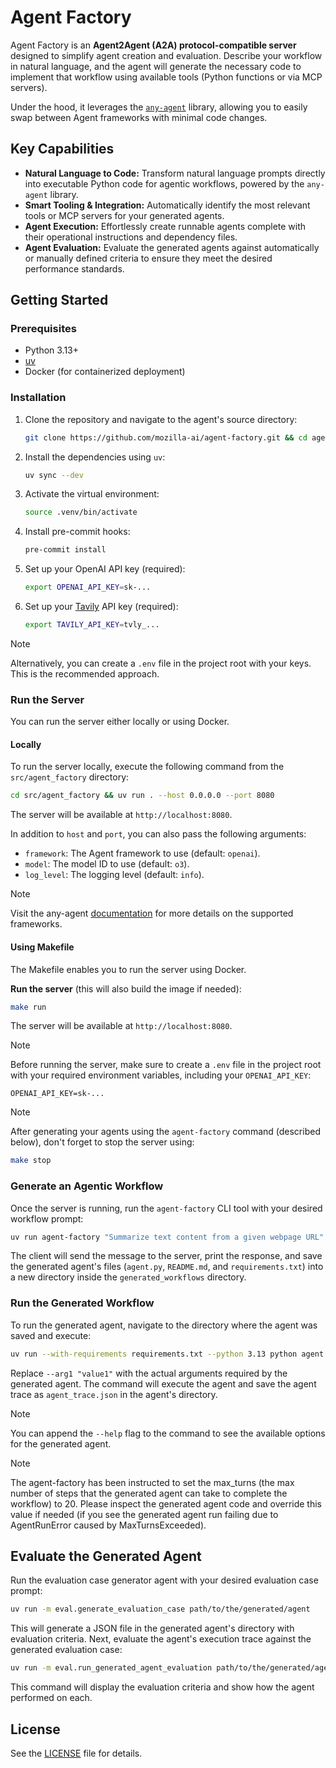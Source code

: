 # Agent Factory

Agent Factory is an **Agent2Agent (A2A) protocol-compatible server** designed to simplify agent creation and evaluation.
Describe your workflow in natural language, and the agent will generate the necessary code to implement that workflow
using available tools (Python functions or via MCP servers).

Under the hood, it leverages the [`any-agent`](https://github.com/mozilla-ai/any-agent) library, allowing you to easily
swap between Agent frameworks with minimal code changes.

## Key Capabilities

* **Natural Language to Code:** Transform natural language prompts directly into executable Python code for agentic
  workflows, powered by the `any-agent` library.
* **Smart Tooling & Integration:** Automatically identify the most relevant tools or MCP servers for your generated
  agents.
* **Agent Execution:** Effortlessly create runnable agents complete with their operational instructions and dependency
  files.
* **Agent Evaluation:** Evaluate the generated agents against automatically or manually defined criteria to ensure they
  meet the desired performance standards.

## Getting Started

### Prerequisites

- Python 3.13+
- [uv](https://github.com/astral-sh/uv)
- Docker (for containerized deployment)

### Installation

1. Clone the repository and navigate to the agent's source directory:
   ```bash
   git clone https://github.com/mozilla-ai/agent-factory.git && cd agent-factory
   ```

2. Install the dependencies using `uv`:
   ```bash
   uv sync --dev
   ```

3. Activate the virtual environment:
   ```bash
   source .venv/bin/activate
   ```

4. Install pre-commit hooks:
   ```bash
   pre-commit install
   ```

5. Set up your OpenAI API key (required):
   ```bash
   export OPENAI_API_KEY=sk-...
   ```

6. Set up your [Tavily](https://www.tavily.com/) API key (required):
   ```bash
   export TAVILY_API_KEY=tvly_...
   ```

> [!NOTE]
> Alternatively, you can create a `.env` file in the project root with your keys. This is the recommended approach.

### Run the Server

You can run the server either locally or using Docker.

#### Locally

To run the server locally, execute the following command from the `src/agent_factory` directory:

```bash
cd src/agent_factory && uv run . --host 0.0.0.0 --port 8080
```

The server will be available at `http://localhost:8080`.

In addition to `host` and `port`, you can also pass the following arguments:

-   `framework`: The Agent framework to use (default: `openai`).
-   `model`: The model ID to use (default: `o3`).
-   `log_level`: The logging level (default: `info`).

> [!NOTE]
> Visit the any-agent [documentation](https://mozilla-ai.github.io/any-agent/) for more details on the supported
> frameworks.

#### Using Makefile

The Makefile enables you to run the server using Docker.

**Run the server** (this will also build the image if needed):
   ```bash
   make run
   ```
   The server will be available at `http://localhost:8080`.

> [!NOTE]
> Before running the server, make sure to create a `.env` file in the project root with your required environment variables, including your `OPENAI_API_KEY`:
> ```
> OPENAI_API_KEY=sk-...
> ```

> [!NOTE]
> After generating your agents using the `agent-factory` command (described below), don't forget to stop the server using:
> ```bash
> make stop
> ```

### Generate an Agentic Workflow

Once the server is running, run the `agent-factory` CLI tool with your desired workflow prompt:

```bash
uv run agent-factory "Summarize text content from a given webpage URL"
```

The client will send the message to the server, print the response, and save the generated agent's files (`agent.py`,
`README.md`, and `requirements.txt`) into a new directory inside the `generated_workflows` directory.

### Run the Generated Workflow

To run the generated agent, navigate to the directory where the agent was saved and execute:

```bash
uv run --with-requirements requirements.txt --python 3.13 python agent.py --arg1 "value1"
```

Replace `--arg1 "value1"` with the actual arguments required by the generated agent. The command will execute the agent
and save the agent trace as `agent_trace.json` in the agent's directory.

> [!NOTE]
> You can append the `--help` flag to the command to see the available options for the generated agent.

> [!NOTE]
> The agent-factory has been instructed to set the max_turns (the max number of steps that the generated agent can take
> to complete the workflow) to 20. Please inspect the generated agent code and override this value if needed (if you see
> the generated agent run failing due to AgentRunError caused by MaxTurnsExceeded).

## Evaluate the Generated Agent

Run the evaluation case generator agent with your desired evaluation case prompt:

```bash
uv run -m eval.generate_evaluation_case path/to/the/generated/agent
```

This will generate a JSON file in the generated agent's directory with evaluation criteria. Next, evaluate the agent's
execution trace against the generated evaluation case:

```bash
uv run -m eval.run_generated_agent_evaluation path/to/the/generated/agent
```

This command will display the evaluation criteria and show how the agent performed on each.

## License

See the [LICENSE](LICENSE) file for details.
